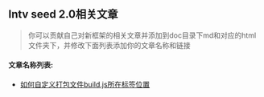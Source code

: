 ## Intv seed 2.0相关文章

> 你可以贡献自己对新框架的相关文章并添加到doc目录下md和对应的html文件夹下，并修改下面列表添加你的文章名称和链接

#### 文章名称列表:
+ [如何自定义打包文件build.js所在标签位置](md/how_to_define_the_build.js_tag_position.md)